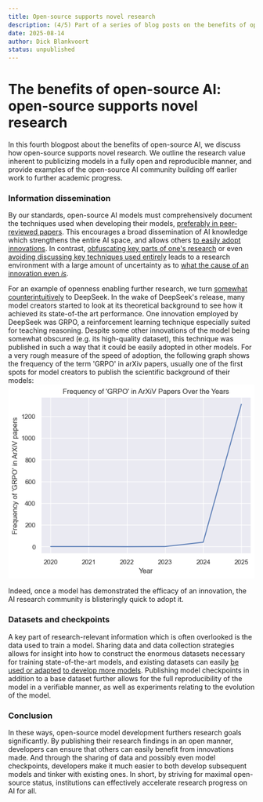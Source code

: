 ```yaml
---
title: Open-source supports novel research
description: (4/5) Part of a series of blog posts on the benefits of open-source AI.
date: 2025-08-14
author: Dick Blankvoort
status: unpublished
---
```

# The benefits of open-source AI: open-source supports novel research
<author :author="author"></author>

In this fourth blogpost about the benefits of open-source AI, we discuss how open-source supports novel research. We outline the research value inherent to publicizing models in a fully open and reproducible manner, and provide examples of the open-source AI community building off earlier work to further academic progress.

### Information dissemination
By our standards, open-source AI models must comprehensively document the techniques used when developing their models, [preferably in peer-reviewed papers](https://dl.acm.org/doi/10.1145/3630106.3659005). This encourages a broad dissemination of AI knowledge which strengthens the entire AI space, and allows others [to easily adopt innovations](https://huggingface.co/stabilityai/stablelm-zephyr-3b). In contrast, [obfuscating key parts of one's research](https://arxiv.org/abs/2501.12948) or even [avoiding discussing key techniques used entirely](https://arxiv.org/pdf/2303.08774) leads to a research environment with a large amount of uncertainty as to [what the cause of an innovation even _is_](https://www.cbsnews.com/news/what-is-deepseek-ai-china-stock-nvidia-nvda-asml/).

For an example of openness enabling further research, we turn [somewhat counterintuitively](/news/deepseek) to DeepSeek. In the wake of DeepSeek's release, many model creators started to look at its theoretical background to see how it achieved its state-of-the art performance. One innovation employed by DeepSeek was GRPO, a reinforcement learning technique especially suited for teaching reasoning. Despite some other innovations of the model being somewhat obscured (e.g. its high-quality dataset), this technique was published in such a way that it could be easily adopted in other models. For a very rough measure of the speed of adoption, the following graph shows the frequency of the term 'GRPO' in arXiv papers, usually one of the first spots for model creators to publish the scientific background of their models:
![Diagram depicting the frequency of the term 'GRPO' in arXiv papers](/images/grpo_freq.png "Prevalence of GRPO in arXiv papers")

Indeed, once a model has demonstrated the efficacy of an innovation, the AI research community is blisteringly quick to adopt it.

### Datasets and checkpoints
A key part of research-relevant information which is often overlooked is the data used to train a model. Sharing data and data collection strategies allows for insight into how to construct the enormous datasets necessary for training state-of-the-art models, and existing datasets can easily [be used or adapted](https://huggingface.co/datasets/EleutherAI/pile) [to develop more models](https://huggingface.co/datasets/togethercomputer/RedPajama-Data-V2). Publishing model checkpoints in addition to a base dataset further allows for the full reproducibility of the model in a verifiable manner, as well as experiments relating to the evolution of the model.

### Conclusion
In these ways, open-source model development furthers research goals significantly. By publishing their research findings in an open manner, developers can ensure that others can easily benefit from innovations made. And through the sharing of data and possibly even model checkpoints, developers make it much easier to both develop subsequent models and tinker with existing ones. In short, by striving for maximal open-source status, institutions can effectively accelerate research progress on AI for all.
